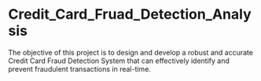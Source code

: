 # Credit_Card_Fruad_Detection_Analysis
The objective of this project is to design and develop a robust and accurate Credit Card Fraud Detection System that can effectively identify and prevent fraudulent transactions in real-time.
